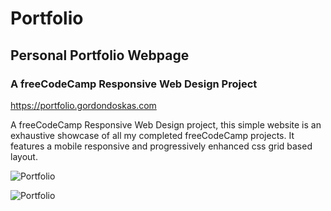 # Portfolio

## Personal Portfolio Webpage

### A freeCodeCamp Responsive Web Design Project

<https://portfolio.gordondoskas.com>

A freeCodeCamp Responsive Web Design project, this simple website is an exhaustive showcase of all my completed freeCodeCamp projects. It features a mobile responsive and progressively enhanced css grid based layout.

![Portfolio](https://gordondoskas.com/fcc-portfolio.png 'Portfolio')

![Portfolio](https://gordondoskas.com/fcc-portfolio2.png 'Portfolio')
